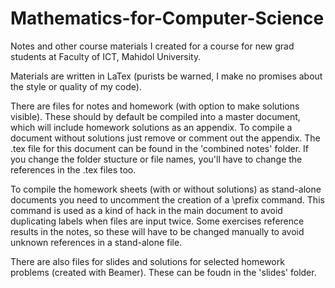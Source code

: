 # Mathematics-for-Computer-Science
Notes and other course materials I created for a course for new grad students at Faculty of ICT, Mahidol University.

Materials are written in LaTex (purists be warned, I make no promises about the style or quality of my code). 

There are files for notes and homework (with option to make solutions visible). These should by default be compiled into a master document, 
which will include homework solutions as an appendix. To compile a document without solutions just remove or comment out the appendix.
The .tex file for this document can be found in the 'combined notes' folder. If you change the folder stucture or file names, you'll have to change the references
in the .tex files too.

To compile the homework sheets (with or without solutions) as stand-alone documents you need to uncomment the creation of a \prefix command.
This command is used as a kind of hack in the main document to avoid duplicating labels when files are input twice.
Some exercises reference results in the notes, so these will have to be changed manually to avoid unknown references in a stand-alone file.

There are also files for slides and solutions for selected homework problems (created with Beamer). These can be foudn in the 'slides' folder.

